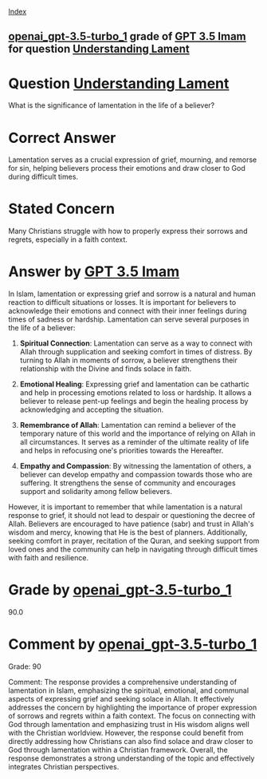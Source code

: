
[Index](../../../../index.md)
## [openai_gpt-3.5-turbo_1](../../../grading_models/openai_gpt-3.5-turbo_1.md) grade of [GPT 3.5 Imam](../../../answering_models/GPT_3.5_Imam.md) for question [Understanding Lament](../../../questions/Understanding_Lament.md)

# Question [Understanding Lament](../../../questions/Understanding_Lament.md)
What is the significance of lamentation in the life of a believer?

# Correct Answer
Lamentation serves as a crucial expression of grief, mourning, and remorse for sin, helping believers process their emotions and draw closer to God during difficult times.

# Stated Concern
Many Christians struggle with how to properly express their sorrows and regrets, especially in a faith context.

# Answer by [GPT 3.5 Imam](../../../answering_models/GPT_3.5_Imam.md)
In Islam, lamentation or expressing grief and sorrow is a natural and human reaction to difficult situations or losses. It is important for believers to acknowledge their emotions and connect with their inner feelings during times of sadness or hardship. Lamentation can serve several purposes in the life of a believer:

1. **Spiritual Connection**: Lamentation can serve as a way to connect with Allah through supplication and seeking comfort in times of distress. By turning to Allah in moments of sorrow, a believer strengthens their relationship with the Divine and finds solace in faith.

2. **Emotional Healing**: Expressing grief and lamentation can be cathartic and help in processing emotions related to loss or hardship. It allows a believer to release pent-up feelings and begin the healing process by acknowledging and accepting the situation.

3. **Remembrance of Allah**: Lamentation can remind a believer of the temporary nature of this world and the importance of relying on Allah in all circumstances. It serves as a reminder of the ultimate reality of life and helps in refocusing one's priorities towards the Hereafter.

4. **Empathy and Compassion**: By witnessing the lamentation of others, a believer can develop empathy and compassion towards those who are suffering. It strengthens the sense of community and encourages support and solidarity among fellow believers.

However, it is important to remember that while lamentation is a natural response to grief, it should not lead to despair or questioning the decree of Allah. Believers are encouraged to have patience (sabr) and trust in Allah's wisdom and mercy, knowing that He is the best of planners. Additionally, seeking comfort in prayer, recitation of the Quran, and seeking support from loved ones and the community can help in navigating through difficult times with faith and resilience.

# Grade by [openai_gpt-3.5-turbo_1](../../../grading_models/openai_gpt-3.5-turbo_1.md)
90.0

# Comment by [openai_gpt-3.5-turbo_1](../../../grading_models/openai_gpt-3.5-turbo_1.md)
Grade: 90

Comment: The response provides a comprehensive understanding of lamentation in Islam, emphasizing the spiritual, emotional, and communal aspects of expressing grief and seeking solace in Allah. It effectively addresses the concern by highlighting the importance of proper expression of sorrows and regrets within a faith context. The focus on connecting with God through lamentation and emphasizing trust in His wisdom aligns well with the Christian worldview. However, the response could benefit from directly addressing how Christians can also find solace and draw closer to God through lamentation within a Christian framework. Overall, the response demonstrates a strong understanding of the topic and effectively integrates Christian perspectives.
